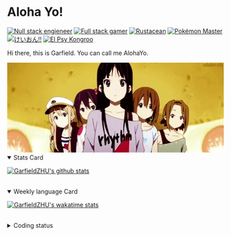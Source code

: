 # Aloha Yo!

[![Null stack engieneer](https://img.shields.io/badge/-Null_stack_engineer-a890f0)](https://github.com/GarfieldZHU)
[![Full stack gamer](https://img.shields.io/badge/-Full_stack_gamer-78c850)](https://steamcommunity.com/profiles/76561198092274492/)
[![Rustacean](https://img.shields.io/badge/-Rustacean-f74c00)](https://www.rust-lang.org/)
[![Pokémon Master](https://img.shields.io/badge/-Pokémon_Master-f8d030)](https://www.pokemon.com/us/pokedex/)
[![けいおん!!](https://img.shields.io/badge/-けいおん!!-f85888)](https://ja.wikipedia.org/wiki/%E6%94%BE%E8%AA%B2%E5%BE%8C%E3%83%86%E3%82%A3%E3%83%BC%E3%82%BF%E3%82%A4%E3%83%A0_(%E3%82%A2%E3%83%AB%E3%83%90%E3%83%A0))
[![El Psy Kongroo](https://img.shields.io/badge/-El_Psy_Kongroo-6890f0)](https://mzh.moegirl.org.cn/zh-hans/El_psy_congroo)


Hi there, this is Garfield. You can call me AlohaYo. 

<img width="640" src="https://raw.githubusercontent.com/GarfieldZHU/GarfieldZHU/master/assets/k-on-5.webp" />


<details open>
<summary>Stats Card</summary>
 
[![GarfieldZHU's github stats](https://github-readme-stats.vercel.app/api?username=GarfieldZHU&show_icons=true&theme=tokyonight)](https://github.com/anuraghazra/github-readme-stats)
 
</details>

<br/>

<details open>
<summary>Weekly language Card</summary>
 
[![GarfieldZHU's wakatime stats](https://github-readme-stats.vercel.app/api/wakatime?username=AlohaYo&theme=nightowl&layout=compact)](https://github.com/GarfieldZHU/GarfieldZHU)


<br/>

</details>

<details>

<summary>Coding status</summary>

<br/>

<!--START_SECTION:waka-->
**🐱 My GitHub Data** 

> 🏆 564 Contributions in the Year 2021
 > 
> 📦 496.5 kB Used in GitHub's Storage 
 > 
> 🚫 Not Opted to Hire
 > 
> 📜 64 Public Repositories 
 > 
> 🔑 36 Private Repositories  
 > 
**I'm an Early 🐤** 

```text
🌞 Morning    138 commits    █████░░░░░░░░░░░░░░░░░░░░   22.19% 
🌆 Daytime    188 commits    ███████░░░░░░░░░░░░░░░░░░   30.23% 
🌃 Evening    218 commits    ████████░░░░░░░░░░░░░░░░░   35.05% 
🌙 Night      78 commits     ███░░░░░░░░░░░░░░░░░░░░░░   12.54%

```


📊 **This Week I Spent My Time On** 

```text
💬 Programming Languages: 
TypeScript               6 hrs 12 mins       ██████████░░░░░░░░░░░░░░░   40.1% 
JSON                     4 hrs 25 mins       ███████░░░░░░░░░░░░░░░░░░   28.58% 
Java                     1 hr 39 mins        ██░░░░░░░░░░░░░░░░░░░░░░░   10.7% 
JavaScript               1 hr 21 mins        ██░░░░░░░░░░░░░░░░░░░░░░░   8.8% 
Markdown                 1 hr 1 min          █░░░░░░░░░░░░░░░░░░░░░░░░   6.62%

🔥 Editors: 
VS Code                  13 hrs 33 mins      ██████████████████████░░░   87.64% 
IntelliJ                 1 hr 54 mins        ███░░░░░░░░░░░░░░░░░░░░░░   12.36%

💻 Operating System: 
Mac                      13 hrs 33 mins      ██████████████████████░░░   87.64% 
Windows                  1 hr 54 mins        ███░░░░░░░░░░░░░░░░░░░░░░   12.36%

```


 Last Updated on 11/12/2021
<!--END_SECTION:waka-->

</details>
